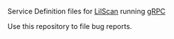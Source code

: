 Service Definition files for [LilScan](www.lilscan.com) running [gRPC](https://grpc.github.io)

Use this repository to file bug reports.
